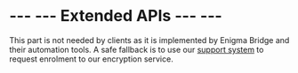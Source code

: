 # &nbsp;

# ---&nbsp;--- Extended APIs ---&nbsp;---

This part is not needed by clients as it is implemented by Enigma Bridge and their automation tools. A safe fallback is to use our [support system](https://enigmabridge.freshdesk.com) to request enrolment to our encryption service.


